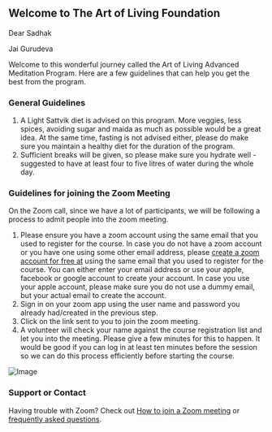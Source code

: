 ## Welcome to The Art of Living Foundation

Dear Sadhak

Jai Gurudeva

Welcome to this wonderful journey called the Art of Living Advanced Meditation Program. Here are a few guidelines that can help you get the best from the program. 

### General Guidelines

1. A Light Sattvik diet is advised on this program. More veggies, less spices, avoiding sugar and maida as much as possible would be a great idea. At the same time, fasting is not advised either, please do make sure you maintain a healthy diet for the duration of the program.
2. Sufficient breaks will be given, so please make sure you hydrate well - suggested to have at least four to five litres of water during the whole day. 

### Guidelines for joining the Zoom Meeting

On the Zoom call, since we have a lot of participants, we will be following a process to admit people into the zoom meeting. 

1. Please ensure you have a zoom account using the same email that you used to register for the course. In case you do not have a zoom account or you have one using some other email address, please [create a zoom account for free at](https://zoom.us/signup) using the same email that you used to register for the course. You can either enter your email address or use your apple, facebook or google account to create your account. In case you use your apple account, please make sure you do not use a dummy email, but your actual email to create the account.
2. Sign in on your zoom app using the user name and password you already had/created in the previous step.
3. Click on the link sent to you to join the zoom meeting. 
4. A volunteer will check your name against the course registration list and let you into the meeting. Please give a few minutes for this to happen. It would be good if you can log in at least ten minutes before the session so we can do this process efficiently before starting the course. 

![Image](src)

### Support or Contact

Having trouble with Zoom? Check out [How to join a Zoom meeting](https://youtu.be/hIkCmbvAHQQ) or [frequently asked questions](https://support.zoom.us/hc/en-us/articles/206175806-Frequently-asked-questions).
